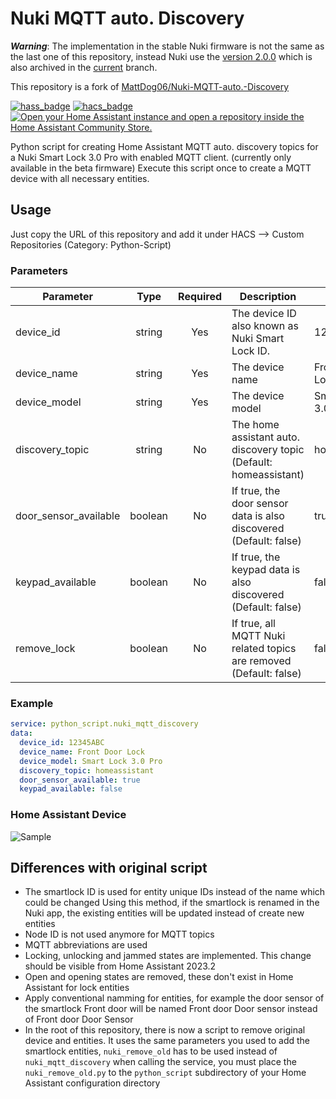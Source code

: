 # Nuki MQTT auto. Discovery

***Warning***: The implementation in the stable Nuki firmware is not the same as the last one of this repository, instead Nuki use the [version 2.0.0](https://github.com/Nardol/Nuki-MQTT-auto.-Discovery/releases/tag/2.0.0) which is also archived in the [current](https://github.com/Nardol/Nuki-MQTT-auto.-Discovery/tree/current) branch.

This repository is a fork of [MattDog06/Nuki-MQTT-auto.-Discovery](https://github.com/MattDog06/Nuki-MQTT-auto.-Discovery)

[![hass_badge](https://img.shields.io/badge/Platform-Home%20Assistant-blue.svg)](https://www.home-assistant.io)
[![hacs_badge](https://img.shields.io/badge/HACS-Default-orange.svg)](https://github.com/hacs/integration)
[![Open your Home Assistant instance and open a repository inside the Home Assistant Community Store.](https://my.home-assistant.io/badges/hacs_repository.svg)](https://my.home-assistant.io/redirect/hacs_repository/?owner=Nardol&repository=Nuki-MQTT-auto.-Discovery&category=python_script)

Python script for creating Home Assistant MQTT auto. discovery topics for a Nuki Smart Lock 3.0 Pro with enabled MQTT client. (currently only available in the beta firmware) Execute this script once to create a MQTT device with all necessary entities.

## Usage

Just copy the URL of this repository and add it under HACS --> Custom Repositories (Category: Python-Script)

### Parameters

| Parameter | Type | Required | Description | Example |
| ---- | :--: | :------: | ----------- | ------- |
| device_id | string | Yes | The device ID also known as Nuki Smart Lock ID. | 12345ABC |
| device_name | string | Yes | The device name | Front Door Lock |
| device_model | string | Yes | The device model | Smart Lock 3.0 Pro |
| discovery_topic | string | No | The home assistant auto. discovery topic (Default: homeassistant) | homeassistant |
| door_sensor_available | boolean | No | If true, the door sensor data is also discovered (Default: false) | true |
| keypad_available | boolean | No | 	If true, the keypad data is also discovered (Default: false) | false |
| remove_lock | boolean | No | 	If true, all MQTT Nuki related topics are removed (Default: false) | false |

### Example

```yaml
service: python_script.nuki_mqtt_discovery
data:
  device_id: 12345ABC
  device_name: Front Door Lock
  device_model: Smart Lock 3.0 Pro
  discovery_topic: homeassistant
  door_sensor_available: true
  keypad_available: false
```

### Home Assistant Device
![Sample](homeassistant_device.png)

## Differences with original script
* The smartlock ID is used for entity unique IDs instead of the name which could be changed
Using this method, if the smartlock is renamed in the Nuki app, the existing entities will be updated instead of create new entities
* Node ID is not used anymore for MQTT topics
* MQTT abbreviations are used
* Locking, unlocking and jammed states are implemented. This change should be visible from Home Assistant 2023.2
* Open and opening states are removed, these don't exist in Home Assistant for lock entities
* Apply conventional namming for entities, for example the door sensor of the smartlock Front door will be named Front door Door sensor instead of Front door Door Sensor
* In the root of this repository, there is now a script to remove original device and entities.
It uses the same parameters you used to add the smartlock entities, `nuki_remove_old` has to be used instead of `nuki_mqtt_discovery` when calling the service, you must place the `nuki_remove_old.py` to the `python_script` subdirectory of your Home Assistant configuration directory
